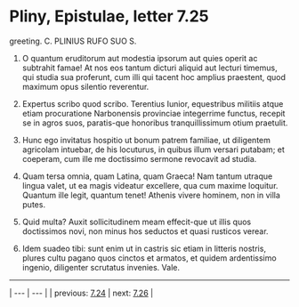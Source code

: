 # Pliny, Epistulae, letter 7.25

greeting. C. PLINIUS RUFO SUO S.



1. O quantum eruditorum aut modestia ipsorum aut quies operit ac subtrahit famae! At nos eos tantum dicturi aliquid aut lecturi timemus, qui studia sua proferunt, cum illi qui tacent hoc amplius praestent, quod maximum opus silentio reverentur.



2. Expertus scribo quod scribo. Terentius Iunior, equestribus militiis atque etiam procuratione Narbonensis provinciae integerrime functus, recepit se in agros suos, paratis-que honoribus tranquillissimum otium praetulit.



3. Hunc ego invitatus hospitio ut bonum patrem familiae, ut diligentem agricolam intuebar, de his locuturus, in quibus illum versari putabam; et coeperam, cum ille me doctissimo sermone revocavit ad studia.



4. Quam tersa omnia, quam Latina, quam Graeca! Nam tantum utraque lingua valet, ut ea magis videatur excellere, qua cum maxime loquitur. Quantum ille legit, quantum tenet! Athenis vivere hominem, non in villa putes.



5. Quid multa? Auxit sollicitudinem meam effecit-que ut illis quos doctissimos novi, non minus hos seductos et quasi rusticos verear.



6. Idem suadeo tibi: sunt enim ut in castris sic etiam in litteris nostris, plures cultu pagano quos cinctos et armatos, et quidem ardentissimo ingenio, diligenter scrutatus invenies. Vale.



---

| --- | --- |
| previous: [7.24](../7.24/) | next: [7.26](../7.26/) |